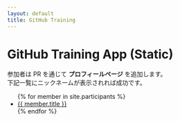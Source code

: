 ```yaml
---
layout: default
title: GitHub Training
---
```


# GitHub Training App (Static)

参加者は PR を通じて **プロフィールページ** を追加します。  
下記一覧にニックネームが表示されれば成功です。

<ul>
{% for member in site.participants %}
  <li><a href="{{ member.url }}">{{ member.title }}</a></li>
{% endfor %}
</ul>
